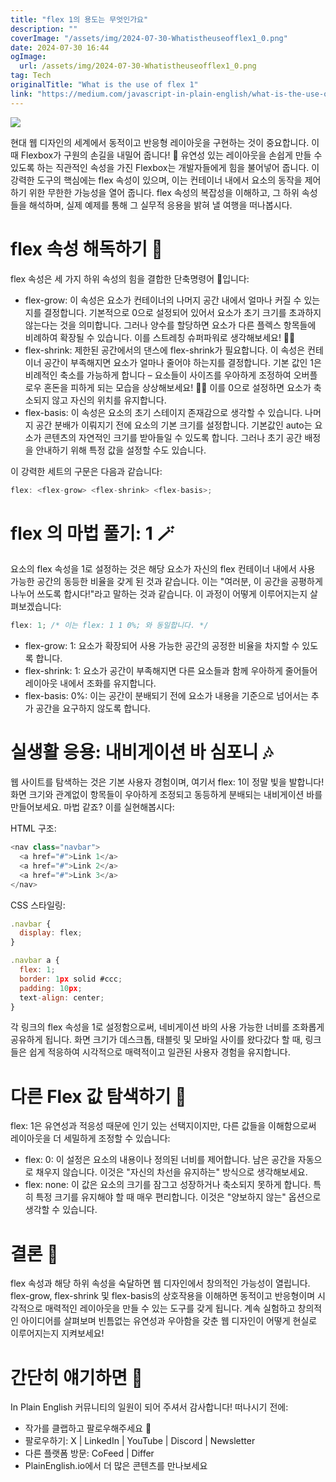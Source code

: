 ```yaml
---
title: "flex 1의 용도는 무엇인가요"
description: ""
coverImage: "/assets/img/2024-07-30-Whatistheuseofflex1_0.png"
date: 2024-07-30 16:44
ogImage: 
  url: /assets/img/2024-07-30-Whatistheuseofflex1_0.png
tag: Tech
originalTitle: "What is the use of flex 1"
link: "https://medium.com/javascript-in-plain-english/what-is-the-use-of-flex-1-9c1932fa3969"
---
```



<img src="/assets/img/2024-07-30-Whatistheuseofflex1_0.png" />

현대 웹 디자인의 세계에서 동적이고 반응형 레이아웃을 구현하는 것이 중요합니다. 이 때 Flexbox가 구원의 손길을 내밀어 줍니다! 💪 유연성 있는 레이아웃을 손쉽게 만들 수 있도록 하는 직관적인 속성을 가진 Flexbox는 개발자들에게 힘을 불어넣어 줍니다. 이 강력한 도구의 핵심에는 flex 속성이 있으며, 이는 컨테이너 내에서 요소의 동작을 제어하기 위한 무한한 가능성을 열어 줍니다. flex 속성의 복잡성을 이해하고, 그 하위 속성들을 해석하며, 실제 예제를 통해 그 실무적 응용을 밝혀 낼 여행을 떠나봅시다.

# flex 속성 해독하기 🧐

flex 속성은 세 가지 하위 속성의 힘을 결합한 단축명령어 💎입니다:

<div class="content-ad"></div>

- flex-grow: 이 속성은 요소가 컨테이너의 나머지 공간 내에서 얼마나 커질 수 있는지를 결정합니다. 기본적으로 0으로 설정되어 있어서 요소가 초기 크기를 초과하지 않는다는 것을 의미합니다. 그러나 양수를 할당하면 요소가 다른 플렉스 항목들에 비례하여 확장될 수 있습니다. 이를 스트레칭 슈퍼파워로 생각해보세요! 🦸‍♀️
- flex-shrink: 제한된 공간에서의 댄스에 flex-shrink가 필요합니다. 이 속성은 컨테이너 공간이 부족해지면 요소가 얼마나 줄어야 하는지를 결정합니다. 기본 값인 1은 비례적인 축소를 가능하게 합니다 – 요소들이 사이즈를 우아하게 조정하여 오버플로우 혼돈을 피하게 되는 모습을 상상해보세요! 🧘‍♀️ 이를 0으로 설정하면 요소가 축소되지 않고 자신의 위치를 유지합니다.
- flex-basis: 이 속성은 요소의 초기 스테이지 존재감으로 생각할 수 있습니다. 나머지 공간 분배가 이뤄지기 전에 요소의 기본 크기를 설정합니다. 기본값인 auto는 요소가 콘텐츠의 자연적인 크기를 받아들일 수 있도록 합니다. 그러나 초기 공간 배정을 안내하기 위해 특정 값을 설정할 수도 있습니다.

이 강력한 세트의 구문은 다음과 같습니다:

```js
flex: <flex-grow> <flex-shrink> <flex-basis>;
```

# flex 의 마법 풀기: 1 🪄

<div class="content-ad"></div>

요소의 flex 속성을 1로 설정하는 것은 해당 요소가 자신의 flex 컨테이너 내에서 사용 가능한 공간의 동등한 비율을 갖게 된 것과 같습니다. 이는 "여러분, 이 공간을 공평하게 나누어 쓰도록 합시다!"라고 말하는 것과 같습니다. 이 과정이 어떻게 이루어지는지 살펴보겠습니다:

```js
flex: 1; /* 이는 flex: 1 1 0%; 와 동일합니다. */
```

- flex-grow: 1: 요소가 확장되어 사용 가능한 공간의 공정한 비율을 차지할 수 있도록 합니다.
- flex-shrink: 1: 요소가 공간이 부족해지면 다른 요소들과 함께 우아하게 줄어들어 레이아웃 내에서 조화를 유지합니다.
- flex-basis: 0%: 이는 공간이 분배되기 전에 요소가 내용을 기준으로 넘어서는 추가 공간을 요구하지 않도록 합니다.

# 실생활 응용: 내비게이션 바 심포니 🎶

<div class="content-ad"></div>

웹 사이트를 탐색하는 것은 기본 사용자 경험이며, 여기서 flex: 1이 정말 빛을 발합니다! 화면 크기와 관계없이 항목들이 우아하게 조정되고 동등하게 분배되는 내비게이션 바를 만들어보세요. 마법 같죠? 이를 실현해봅시다:

HTML 구조:

```js
<nav class="navbar">
  <a href="#">Link 1</a>
  <a href="#">Link 2</a>
  <a href="#">Link 3</a>
</nav>
```

CSS 스타일링:

<div class="content-ad"></div>

```js
.navbar {
  display: flex;
}

.navbar a {
  flex: 1;
  border: 1px solid #ccc;
  padding: 10px;
  text-align: center;
}
```

각 링크의 flex 속성을 1로 설정함으로써, 네비게이션 바의 사용 가능한 너비를 조화롭게 공유하게 됩니다. 화면 크기가 데스크톱, 태블릿 및 모바일 사이를 왔다갔다 할 때, 링크들은 쉽게 적응하여 시각적으로 매력적이고 일관된 사용자 경험을 유지합니다.

# 다른 Flex 값 탐색하기 🧭

flex: 1은 유연성과 적응성 때문에 인기 있는 선택지이지만, 다른 값들을 이해함으로써 레이아웃을 더 세밀하게 조정할 수 있습니다:


<div class="content-ad"></div>

- flex: 0: 이 설정은 요소의 내용이나 정의된 너비를 제어합니다. 남은 공간을 자동으로 채우지 않습니다. 이것은 "자신의 차선을 유지하는" 방식으로 생각해보세요.
- flex: none: 이 값은 요소의 크기를 잠그고 성장하거나 축소되지 못하게 합니다. 특히 특정 크기를 유지해야 할 때 매우 편리합니다. 이것은 "양보하지 않는" 옵션으로 생각할 수 있습니다.

# 결론 🎉

flex 속성과 해당 하위 속성을 숙달하면 웹 디자인에서 창의적인 가능성이 열립니다. flex-grow, flex-shrink 및 flex-basis의 상호작용을 이해하면 동적이고 반응형이며 시각적으로 매력적인 레이아웃을 만들 수 있는 도구를 갖게 됩니다. 계속 실험하고 창의적인 아이디어를 살펴보며 빈틈없는 유연성과 우아함을 갖춘 웹 디자인이 어떻게 현실로 이루어지는지 지켜보세요!

# 간단히 얘기하면 🚀

<div class="content-ad"></div>

In Plain English 커뮤니티의 일원이 되어 주셔서 감사합니다! 떠나시기 전에:

- 작가를 클랩하고 팔로우해주세요 👏
- 팔로우하기: X | LinkedIn | YouTube | Discord | Newsletter
- 다른 플랫폼 방문: CoFeed | Differ
- PlainEnglish.io에서 더 많은 콘텐츠를 만나보세요